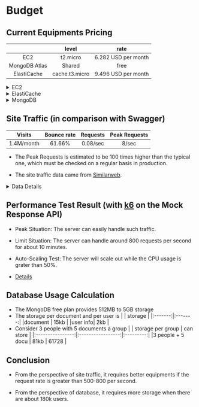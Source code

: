 # Budget

## Current Equipments Pricing


|              | level          | rate                |
|:------------:|:--------------:|:-------------------:|
|EC2           | t2.micro       | 6.282 USD per month |
|MongoDB Atlas | Shared         | free                |
|ElastiCache   | cache.t3.micro | 9.496 USD per month |

<details>
  <summary>EC2</summary>

  - I chose the 3-year Savings Plan (a commitment for 3 years) for a 43% saving over the On-Demand Plan.

    ![](../imgs/pricing-EC2.png)

</details>

<details>
  <summary>ElastiCache</summary>

  - I chose the 3-year Reserved Node (a commitment for 3 years) for a 50% saving over the On-Demand Node.

    ![](../imgs/pricing-ElastiCache.png)

</details>

<details>
  <summary>MongoDB</summary>

  - I chose the free plan.

    ![](../imgs/pricing-MongoDB.png)

</details>

## Site Traffic (in comparison with Swagger)

Visits     | Bounce rate | Requests | Peak Requests |
:---------:|:-----------:|:--------:|:-------------:|
1.4M/month | 61.66%      | 0.08/sec | 8/sec         |

- The Peak Requests is estimated to be 100 times higher than the typical one, which must be checked on a regular basis in production. 

- The site traffic data came from [Similarweb](https://www.similarweb.com/zh-tw/).

<details>
  <summary>Data Details</summary>

  ![](../imgs/swagger-traffic.png)

</details>


## Performance Test Result (with [k6](https://k6.io/) on the Mock Response API)

- Peak Situation: The server can easily handle such traffic.

- Limit Situation: The server can handle around 800 requests per second for about 10 minutes.

- Auto-Scaling Test: The server will scale out while the CPU usage is grater than 50%.

- [Details](./performance_test.md)

## Database Usage Calculation

- The MongoDB free plan provides 512MB to 5GB storage
- The storage per document and per user is
  |         | storage | 
  |:-------:|:-------:|
  |document | 15kb    |
  |user info| 2kb     |
- Consider 3 people with 5 documents a group
  |                  | storage per group | can store |
  |:----------------:|:-----------------:|:---------:|
  |3 people + 5 docu | 81kb              | 61728     |

## Conclusion

- From the perspective of site traffic, it requires better equipments if the request rate is greater than 500-800 per second.

- From the perspective of database, it requires more storage when there are about 180k users. 